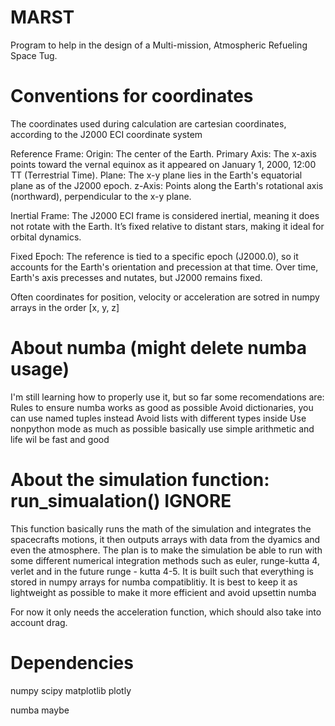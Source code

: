 # MARST
Program to help in the design of a Multi-mission, Atmospheric Refueling Space Tug.

# Conventions for coordinates
The coordinates used during calculation are cartesian coordinates, according to the J2000 ECI coordinate system

Reference Frame:
    Origin: The center of the Earth.
    Primary Axis: The x-axis points toward the vernal equinox as it appeared on January 1, 2000, 12:00 TT (Terrestrial Time).
    Plane: The x-y plane lies in the Earth's equatorial plane as of the J2000 epoch.
    z-Axis: Points along the Earth's rotational axis (northward), perpendicular to the x-y plane.

Inertial Frame:
    The J2000 ECI frame is considered inertial, meaning it does not rotate with the Earth. It’s fixed relative to distant stars, making it ideal for orbital dynamics.
    
Fixed Epoch:
    The reference is tied to a specific epoch (J2000.0), so it accounts for the Earth's orientation and precession at that time. Over time, Earth's axis precesses and nutates, but J2000 remains fixed.

Often coordinates for position, velocity or acceleration are sotred in numpy arrays in the order [x, y, z]

# About numba (might delete numba usage)
I'm still learning how to properly use it, but so far some recomendations are:  
Rules to ensure numba works as good as possible
    Avoid dictionaries, you can use named tuples instead
    Avoid lists with different types inside
    Use nonpython mode as much as possible
    basically use simple arithmetic and life wil be fast and good


# About the simulation function: run_simualation() IGNORE   
This function basically runs the math of the simulation and integrates the spacecrafts motions, it then outputs arrays with data from the dyamics and even the atmosphere. The plan is to make the simulation be able to run with some different numerical integration methods such as euler, runge-kutta 4, verlet and in the future runge - kutta 4-5. It is built such that everything is stored in numpy arrays for numba compatiblitiy. It is best to keep it as lightweight as possible to make it more efficient and avoid upsettin numba

For now it only needs the acceleration function, which should also take into account drag.

# Dependencies
numpy
scipy
matplotlib
plotly

numba maybe